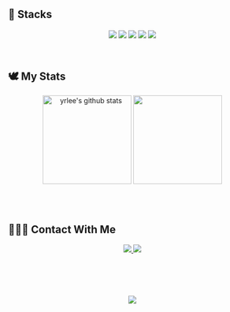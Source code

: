 <!-- About me -->
<!--<details>
<summary align="center">About Me 🔭</summary> -->
<!-- Contact -->
  
<!-- Stacks -->
## 🔨 Stacks
<div align="center">
  <span>
    <img align="center" src="https://img.shields.io/badge/JavaScript-F7DF1E?style=flat-square&logo=JavaScript&logoColor=black" />
  </span>
  <span>
    <img align="center" src="https://img.shields.io/badge/TypeScript-3178C6?style=flat-square&logo=TypeScript&logoColor=white" />
  </span>
  <span>
    <img align="center" src="https://img.shields.io/badge/React-61DAFB?style=flat-square&logo=React&logoColor=black" />
  </span>
  <span>
    <img align="center" src="https://img.shields.io/badge/TailwindCSS-06B6D4?style=flat-square&logo=tailwindcss&logoColor=white" />
  </span>
  <span>
    <img align="center" src="https://img.shields.io/badge/Bootstrap-7952B3?style=flat-square&logo=bootstrap&logoColor=white" />
  </span>
</div>
</details>
<br><br>

<!-- My Stats -->
## 🕊️ My Stats
<div align="center">
  <a href="https://github.com/yermxx"><img align="center" style="height:180px" src="https://github-readme-stats.vercel.app/api?username=yermxx&show_icons=true&include_all_commits=true&theme=dracula&hide_border=true" alt="yrlee's github stats" /></a>
  <a href="https://github.com/yermxx"><img align="center" style="height:180px" src="https://github-readme-stats.vercel.app/api/top-langs/?username=yermxx&layout=donut&theme=dracula&hide_border=true" /></a>
<br><br><br><br>
</div>

## 🙋🏻‍♀️ Contact With Me
<div align="center">
<!--   <span>
    <a href="https://yermxx.github.io">
      <img src="https://img.shields.io/badge/Github-181717?style=flat-square&logo=github&logoColor=white" />
    </a>
  </span> -->
  <span>
    <a href="https://yermxx.tistory.com/">
      <img src="https://img.shields.io/badge/Blog-AECBFA?style=flat-square&logo=Tistory&logoColor=white" />
    </a>
  </span>
  <span>
    <a href="mailto:66yrlee99@gmail.com">
      <img src="https://img.shields.io/badge/Email-EA4335?style=flat-square&logo=Gmail&logoColor=white" />
    </a>
  </span>
<br><br><br><br><br><br>

<!-- Hit counter -->
<img src="https://hits.seeyoufarm.com/api/count/incr/badge.svg?url=https%3A%2F%2Fgithub.com%2Fyermxx%2Fhit-counter&count_bg=%23FE6E96&title_bg=%23272A36&icon=github.svg&icon_color=%23E7E7E7&title=Visitors&edge_flat=false"/>
</div>
